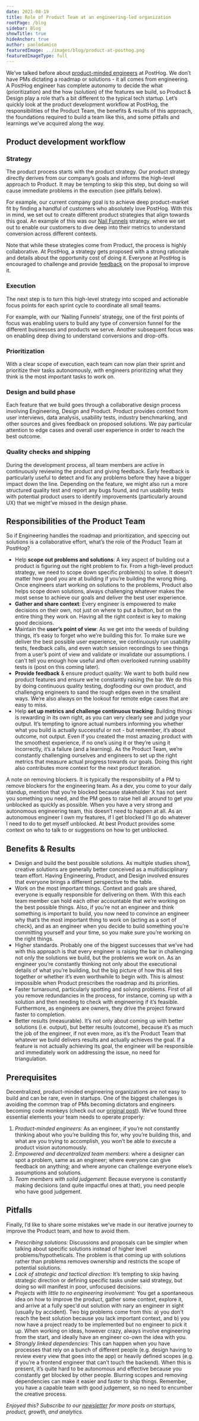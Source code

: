 ```yaml
---
date: 2021-08-19
title: Role of Product Team at an engineering-led organization
rootPage: /blog
sidebar: Blog
showTitle: true
hideAnchor: true
author: paolodamico
featuredImage: ../images/blog/product-at-posthog.png
featuredImageType: full
---
```


We’ve talked before about [product-minded engineers](https://posthog.com/blog/turning-engineers-into-product-people) at PostHog. We don’t have PMs dictating a roadmap or solutions - it all comes from engineering. A PostHog engineer has complete autonomy to decide the what (prioritization) and the how (solution) of the features we build, so Product & Design play a role that’s a bit different to the typical tech startup. Let’s quickly look at the product development workflow at PostHog, the responsibilities of the Product Team, the benefits & results of this approach, the foundations required to build a team like this, and some pitfalls and learnings we’ve acquired along the way.

## Product development workflow

### Strategy 

The product process starts with the product strategy. Our product strategy directly derives from our company’s goals and informs the high-level approach to Product. It may be tempting to skip this step, but doing so will cause immediate problems in the execution (see pitfalls below).

For example, our current company goal is to achieve deep product-market fit by finding a handful of customers who absolutely love PostHog. With this in mind, we set out to create different product strategies that align towards this goal. An example of this was our [Nail Funnels](https://posthog.com/blog/new-vp-nailing-funnels) strategy, where we set out to enable our customers to dive deep into their metrics to understand conversion across different contexts.

Note that while these strategies come from Product, the process is highly collaborative. At PostHog, a strategy gets proposed with a strong rationale and details about the opportunity cost of doing it. Everyone at PostHog is encouraged to challenge and provide [feedback](https://posthog.com/handbook/people/feedback) on the proposal to improve it.

### Execution

The next step is to turn this high-level strategy into scoped and actionable focus points for each sprint cycle to coordinate all small teams.

For example, with our ‘Nailing Funnels’ strategy, one of the first points of focus was enabling users to build any type of conversion funnel for the different businesses and products we serve. Another subsequent focus was on enabling deep diving to understand conversions and drop-offs.

### Prioritization

With a clear scope of execution, each team can now plan their sprint and prioritize their tasks autonomously, with engineers prioritizing what they think is the most important tasks to work on.

### Design and build phase

Each feature that we build goes through a collaborative design process involving Engineering, Design and Product. Product provides context from user interviews, data analysis, usability tests, industry benchmarking, and other sources and gives feedback on proposed solutions. We pay particular attention to edge cases and overall user experience in order to reach the best outcome.

### Quality checks and shipping

During the development process, all team members are active in continuously reviewing the product and giving feedback. Early feedback is particularly useful to detect and fix any problems before they have a bigger impact down the line. Depending on the feature, we might also run a more structured quality test and report any bugs found, and run usability tests with potential product users to identify improvements (particularly around UX) that we might’ve missed in the design phase.

## Responsibilities of the Product Team

So if Engineering handles the roadmap and prioritization, and speccing out solutions is a collaborative effort, what’s the role of the Product Team at PostHog?

- Help **scope out problems and solutions**: A key aspect of building out a product is figuring out the right problem to fix. From a high-level product strategy, we need to scope down specific problem(s) to solve. It doesn’t matter how good you are at building if you’re building the wrong thing. Once engineers start working on solutions to the problems, Product also helps scope down solutions, always challenging whatever makes the most sense to achieve our goals and deliver the best user experience.
- **Gather and share context**: Every engineer is empowered to make decisions on their own, not just on where to put a button, but on the entire thing they work on. Having all the right context is key to making good decisions. 
- Maintain the **user’s point of view**: As we get into the weeds of building things, it’s easy to forget who we’re building this for. To make sure we deliver the best possible user experience, we continuously run usability tests, feedback calls, and even watch session recordings to see things from a user’s point of view and validate or invalidate our assumptions. I can’t tell you enough how useful and often overlooked running usability tests is (post on this coming later).
- **Provide feedback** & ensure product quality: We want to both build new product features and ensure we’re constantly raising the bar. We do this by doing continuous quality testing, dogfooding our own product, and challenging engineers to sand the rough edges even in the smallest ways. We’re also always on the lookout for remote edge cases that are easy to miss.
- Help **set up metrics and challenge continuous tracking**: Building things is rewarding in its own right, as you can very clearly see and judge your output. It’s tempting to ignore actual numbers informing you whether what you build is actually successful or not - but remember, it’s about outcome, not output. Even if you created the most amazing product with the smoothest experience, if no one’s using it or they’re using it incorrectly, it’s a failure (and a learning). As the Product Team, we’re constantly challenging ourselves and engineers to set up the right metrics that measure actual progress towards our goals. Doing this right also contributes more context for the next product iteration.

A note on removing blockers. It is typically the responsibility of a PM to remove blockers for the engineering team. As a dev, you come to your daily standup, mention that you’re blocked because stakeholder X has not sent you something you need, and the PM goes to raise hell all around to get you unblocked as quickly as possible. When you have a very strong and autonomous engineering team, this doesn’t need to happen at all. As an autonomous engineer I own my features, if I get blocked I’ll go do whatever I need to do to get myself unblocked. At best Product provides some context on who to talk to or suggestions on how to get unblocked.

## Benefits & Results

- Design and build the best possible solutions. As multiple studies show[1](https://dlibrary.stanford.edu/questions/who-produces-better-ideas-individuals-or-teams), creative solutions are generally better conceived as a multidisciplinary team effort. Having Engineering, Product, and Design involved ensures that everyone brings a different perspective to the table.
- Work on the most important things. Context and goals are shared, everyone is equally responsible for delivering on them. With this each team member can hold each other accountable that we’re working on the best possible things. Also, if you’re not an engineer and think something is important to build, you now need to convince an engineer why that’s the most important thing to work on (acting as a sort of check), and as an engineer when you decide to build something you’re committing yourself and your time, so you make sure you’re working on the right things.
- Higher standards. Probably one of the biggest successes that we’ve had with this approach is that every engineer is raising the bar in challenging not only the solutions we build, but the problems we work on. As an engineer you’re constantly thinking not only about the executional details of what you’re building, but the big picture of how this all ties together or whether it’s even worthwhile to begin with. This is almost impossible when Product prescribes the roadmap and its priorities.
- Faster turnaround, particularly spotting and solving problems. First of all you remove redundancies in the process, for instance, coming up with a solution and then needing to check with engineering if it’s feasible. Furthermore, as engineers are owners, they drive the project forward faster to completion.
- Better results (measurable). It’s not only about coming up with better solutions (i.e. output), but better results (outcome), because it’s as much the job of the engineer, if not even more, as it’s the Product Team that whatever we build delivers results and actually achieves the goal. If a feature is not actually achieving its goal, the engineer will be responsible and immediately work on addressing the issue, no need for triangulation.


## Prerequisites
Decentralized, product-minded engineering organizations are not easy to build and can be rare, even in startups. One of the biggest challenges is avoiding the common trap of PMs becoming dictators and engineers becoming code monkeys (check out our [original post](https://posthog.com/blog/turning-engineers-into-product-people)). We’ve found three essential elements your team needs to operate properly: 

1. *Product-minded engineers*: As an engineer, if you’re not constantly thinking about who you’re building this for, why you’re building this, and what are you trying to accomplish, you won’t be able to execute a product vision autonomously.
2. *Empowered and decentralized team members*: where a designer can spot a problem, same as an engineer; where everyone can give feedback on anything; and where anyone can challenge everyone else’s assumptions and solutions.
3. *Team members with solid judgement*: Because everyone is constantly making decisions (and quite impactful ones at that), you need people who have good judgement.

## Pitfalls

Finally, I’d like to share some mistakes we’ve made in our iterative journey to improve the Product team, and how to avoid them.
- *Prescribing solutions:* Discussions and proposals can be simpler when talking about specific solutions instead of higher level problems/hypotheticals. The problem is that coming up with solutions rather than problems removes ownership and restricts the scope of potential solutions.
- *Lack of strategic and tactical direction:* It’s tempting to skip having strategic direction or defining specific tasks under said strategy, but doing so will manifest in poor, unfocused decisions. 
- *Projects with little to no engineering involvement:* You get a spontaneous idea on how to improve the product, gather some context, explore it, and arrive at a fully spec’d out solution with nary an engineer in sight (usually by accident). Two big problems come from this: a) you don’t reach the best solution because you lack important context, and b) you now have a project ready to be implemented but no engineer to pick it up. When working on ideas, however crazy, always involve engineering from the start, and ideally have an engineer co-own the idea with you. 
- *Strongly linked dependencies:* This can happen when you have processes that rely on a bunch of different people (e.g. design having to review every view that goes into the app) or heavily defined scopes (e.g. if you’re a frontend engineer that can’t touch the backend). When this is present, it’s quite hard to be autonomous and effective because you constantly get blocked by other people. Blurring scopes and removing dependencies can make it easier and faster to ship things. Remember, you have a capable team with good judgement, so no need to encumber the creative process.

_Enjoyed this? Subscribe to our [newsletter](https://posthog.com/newsletter) for more posts on startups, product, growth, and analytics._

